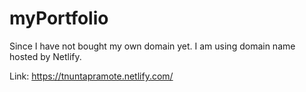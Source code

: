 # myPortfolio

Since I have not bought my own domain yet. I am using domain name hosted by Netlify.

Link: https://tnuntapramote.netlify.com/
